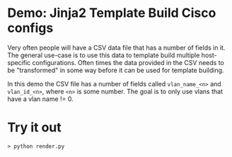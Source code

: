 # Demo: Jinja2 Template Build Cisco configs 

Very often people will have a CSV data file that has a number of fields in it.  The general use-case is to use this data to template build multiple host-specific configurations.  Often times the data provided in the CSV needs to be "transformed" in some way before it can be used for template building.

In this demo the CSV file has a number of fields called `vlan_name_<n>` and `vlan_id_<n>`, where `<n>` is some number.  The goal is to only use vlans that have a vlan name != 0.

# Try it out

````shell
> python render.py
````
